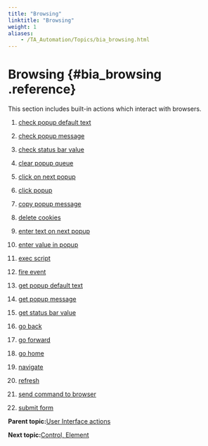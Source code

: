 ```yaml
--- 
title: "Browsing"
linktitle: "Browsing"
weight: 1
aliases: 
    - /TA_Automation/Topics/bia_browsing.html
---
```

# Browsing {#bia_browsing .reference}

This section includes built-in actions which interact with browsers.

1.  [check popup default text](../../TA_Automation/Topics/bia_check_popup_default_text.html)  

2.  [check popup message](../../TA_Automation/Topics/bia_check_popup_message.html)  

3.  [check status bar value](../../TA_Automation/Topics/bia_check_status_bar_value.html)  

4.  [clear popup queue](../../TA_Automation/Topics/bia_clear_popup_queue.html)  

5.  [click on next popup](../../TA_Automation/Topics/bia_click_on_next_popup.html)  

6.  [click popup](../../TA_Automation/Topics/bia_click_popup.html)  

7.  [copy popup message](../../TA_Automation/Topics/bia_copy_popup_message.html)  

8.  [delete cookies](../../TA_Automation/Topics/bia_delete_cookies.html)  

9.  [enter text on next popup](../../TA_Automation/Topics/bia_enter_text_on_next_popup.html)  

10. [enter value in popup](../../TA_Automation/Topics/bia_enter_value_in_popup.html)  

11. [exec script](../../TA_Automation/Topics/bia_exec_script.html)  

12. [fire event](../../TA_Automation/Topics/bia_fire_event.html)  

13. [get popup default text](../../TA_Automation/Topics/bia_get_popup_default_text.html)  

14. [get popup message](../../TA_Automation/Topics/bia_get_popup_message.html)  

15. [get status bar value](../../TA_Automation/Topics/bia_get_status_bar_value.html)  

16. [go back](../../TA_Automation/Topics/bia_go_back.html)  

17. [go forward](../../TA_Automation/Topics/bia_go_forward.html)  

18. [go home](../../TA_Automation/Topics/bia_go_home.html)  

19. [navigate](../../TA_Automation/Topics/bia_navigate.html)  

20. [refresh](../../TA_Automation/Topics/bia_refresh.html)  

21. [send command to browser](../../TA_Automation/Topics/bia_send_command_to_browser.html)  

22. [submit form](../../TA_Automation/Topics/bia_submit_form.html)  


**Parent topic:**[User Interface actions](../../TA_Automation/Topics/bia_User_Interface.html)

**Next topic:**[Control, Element](../../TA_Automation/Topics/bia_Control_Element.html)

